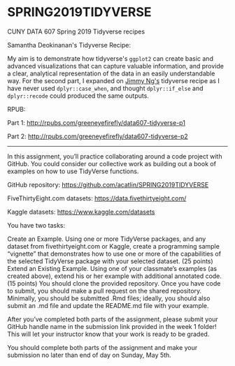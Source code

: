 # SPRING2019TIDYVERSE
CUNY DATA 607 Spring 2019 Tidyverse recipes

Samantha Deokinanan's Tidyverse Recipe:

My aim is to demonstrate how tidyverse's `ggplot2` can create basic and advanced visualizations that can capture valuable information, and provide a clear, analytical representation of the data in an easily understandable way. For the second part, I expanded on [Jimmy Ng's](https://github.com/myvioletrose/SPRING2019TIDYVERSE/blob/master/tidyverse_recipe_case_when_JN.Rmd) tidyverse recipe as I have never used `dplyr::case_when`, and thought `dplyr::if_else` and `dplyr::recode` could produced the same outputs. 

RPUB:

Part 1: http://rpubs.com/greeneyefirefly/data607-tidyverse-p1

Part 2: http://rpubs.com/greeneyefirefly/data607-tidyverse-p2

***

In this assignment, you’ll practice collaborating around a code project with GitHub.  You could consider our collective work as building out a book of examples on how to use TidyVerse functions.

GitHub repository:  https://github.com/acatlin/SPRING2019TIDYVERSE

FiveThirtyEight.com datasets:  https://data.fivethirtyeight.com/

Kaggle datasets:  https://www.kaggle.com/datasets

You have two tasks:

Create an Example.  Using one or more TidyVerse packages, and any dataset from fivethirtyeight.com or Kaggle, create a programming sample “vignette” that demonstrates how to use one or more of the capabilities of the selected TidyVerse package with your selected dataset. (25 points)
Extend an Existing Example.  Using one of your classmate’s examples (as created above), extend his or her example with additional annotated code. (15 points)
You should clone the provided repository.  Once you have code to submit, you should make a pull request on the shared repository.  Minimally, you should be submitted .Rmd files; ideally, you should also submit an .md file and update the README.md file with your example.

After you’ve completed both parts of the assignment, please submit your GitHub handle name in the submission link provided in the week 1 folder!  This will let your instructor know that your work is ready to be graded.

You should complete both parts of the assignment and make your submission no later than end of day on Sunday, May 5th.

